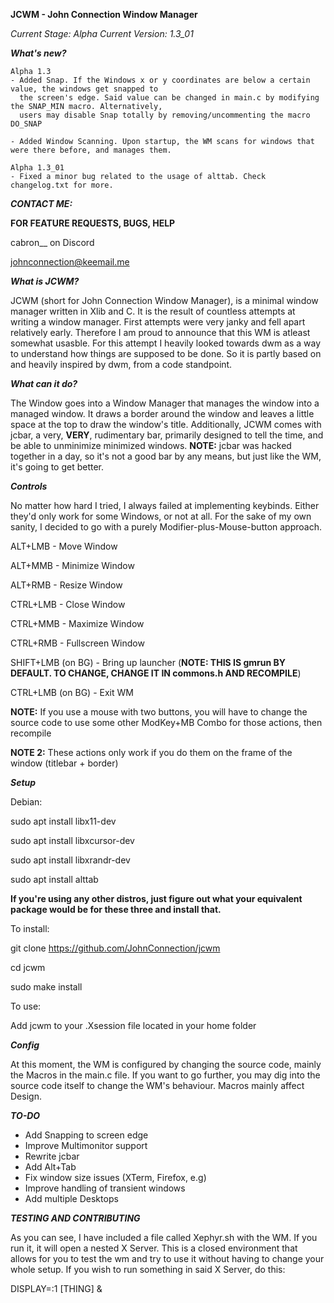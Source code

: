 **JCWM - John Connection Window Manager**

_Current Stage: Alpha_
_Current Version: 1.3_01_


**_What's new?_**
  
    Alpha 1.3
    - Added Snap. If the Windows x or y coordinates are below a certain value, the windows get snapped to
      the screen's edge. Said value can be changed in main.c by modifying the SNAP_MIN macro. Alternatively,
      users may disable Snap totally by removing/uncommenting the macro DO_SNAP

    - Added Window Scanning. Upon startup, the WM scans for windows that were there before, and manages them.

    Alpha 1.3_01
    - Fixed a minor bug related to the usage of alttab. Check changelog.txt for more.
    

    
**_CONTACT ME:_**

**FOR FEATURE REQUESTS, BUGS, HELP**

  cabron__ on Discord
  
  johnconnection@keemail.me

**_What is JCWM?_**

  JCWM (short for John Connection Window Manager), is a minimal window manager written in Xlib and C. It is the result of countless attempts at
  writing a window manager. First attempts were very janky and fell apart relatively early. Therefore I am proud to announce that this WM is atleast somewhat
  usasble. For this attempt I heavily looked towards dwm as a way to understand how things are supposed to be done. So it is partly based on and heavily inspired
  by dwm, from a code standpoint. 

**_What can it do?_**

  The Window goes into a Window Manager that manages the window into a managed window. It draws a border around the window and leaves a little space at the top to 
  draw the window's title. Additionally, JCWM comes with jcbar, a very, **VERY**, rudimentary bar, primarily designed to tell the time, and be able to unminimize minimized
  windows. **NOTE:** jcbar was hacked together in a day, so it's not a good bar by any means, but just like the WM, it's going to get better.
  

**_Controls_**

  No matter how hard I tried, I always failed at implementing keybinds. Either they'd only work for some Windows, or not at all. For the sake
  of my own sanity, I decided to go with a purely Modifier-plus-Mouse-button approach.
  
  ALT+LMB - Move Window
  
  ALT+MMB - Minimize Window
  
  ALT+RMB - Resize Window
  
  CTRL+LMB - Close Window
  
  CTRL+MMB - Maximize Window
  
  CTRL+RMB - Fullscreen Window
  
  SHIFT+LMB (on BG) - Bring up launcher (**NOTE: THIS IS gmrun BY DEFAULT. TO CHANGE, CHANGE IT IN commons.h AND RECOMPILE**)
  
  CTRL+LMB (on BG) - Exit WM
  
  **NOTE:** If you use a mouse with two buttons, you will have to change the source code to use some other ModKey+MB Combo for those actions, then recompile
  
  **NOTE 2:** These actions only work if you do them on the frame of the window (titlebar + border)

**_Setup_**

Debian:

  sudo apt install libx11-dev
  
  sudo apt install libxcursor-dev
  
  sudo apt install libxrandr-dev

  sudo apt install alttab
  
**If you're using any other distros, just figure out what your equivalent package would be for these three and install that.**

To install:

  git clone https://github.com/JohnConnection/jcwm
  
  cd jcwm
  
  sudo make install


To use: 

  Add jcwm to your .Xsession file located in your home folder

**_Config_**

  At this moment, the WM is configured by changing the source code, mainly the Macros in the main.c file. If you want to go further, you may dig into the source code
  itself to change the WM's behaviour. Macros mainly affect Design.

**_TO-DO_**

  + Add Snapping to screen edge
  + Improve Multimonitor support
  + Rewrite jcbar
  + Add Alt+Tab
  + Fix window size issues (XTerm, Firefox, e.g)
  + Improve handling of transient windows
  + Add multiple Desktops

**_TESTING AND CONTRIBUTING_**

  As you can see, I have included a file called Xephyr.sh with the WM. If you run it, it will open a nested X Server. This is a closed environment that allows for you    to
  test the wm and try to use it without having to change your whole setup. If you wish to run something in said X Server, do this:
  
  DISPLAY=:1 [THING] &




